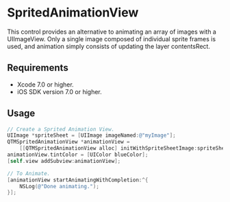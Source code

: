 # SpritedAnimationView

This control provides an alternative to animating an array of images with a UIImageView. Only
a single image composed of individual sprite frames is used, and animation simply consists of
updating the layer contentsRect.

## Requirements

- Xcode 7.0 or higher.
- iOS SDK version 7.0 or higher. 

## Usage

```objectivec
// Create a Sprited Animation View.
UIImage *spriteSheet = [UIImage imageNamed:@"myImage"];
QTMSpritedAnimationView *animationView =
    [[QTMSpritedAnimationView alloc] initWithSpriteSheetImage:spriteSheet];
animationView.tintColor = [UIColor blueColor];
[self.view addSubview:animationView];

// To Animate.
[animationView startAnimatingWithCompletion:^{
    NSLog(@"Done animating.");
}];
```
